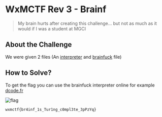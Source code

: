 # WxMCTF Rev 3 - Brainf
> My brain hurts after creating this challenge... but not as much as it would if I was a student at MGCI

## About the Challenge
We were given 2 files (An [interpreter](interpreter.py) and [brainfuck](program.bf) file)

## How to Solve?
To get the flag you can use the brainfuck interpreter online for example [dcode.fr](https://www.dcode.fr/brainfuck-language)

![flag](images/flag.png)

```
wxmctf{br4inf_1s_Tur1ng_c0mpl3te_3pPzYq}
```